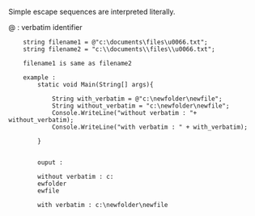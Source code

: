 Simple escape sequences are interpreted literally.

@ : verbatim identifier 

        string filename1 = @"c:\documents\files\u0066.txt";
        string filename2 = "c:\\documents\\files\\u0066.txt";
        
        filename1 is same as filename2
        
        example : 
            static void Main(String[] args){

                String with_verbatim = @"c:\newfolder\newfile";
                String without_verbatim = "c:\newfolder\newfile";
                Console.WriteLine("without verbatim : "+ without_verbatim);       
                Console.WriteLine("with verbatim : " + with_verbatim);
                 
            }
            
            
            ouput : 
            
            without verbatim : c:
            ewfolder
            ewfile
            
            with verbatim : c:\newfolder\newfile
